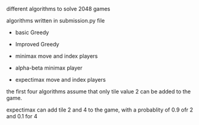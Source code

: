 different algorithms to solve 2048 games

algorithms written in submission.py file

* basic Greedy

* Improved Greedy

* minimax move and index players

* alpha-beta minimax player

* expectimax move and index players

the first four algorithms assume that only tile value 2 can be added to the game.

expectimax can add tile 2 and 4 to the game, with a probablity of 0.9 ofr 2 and 0.1 for 4
